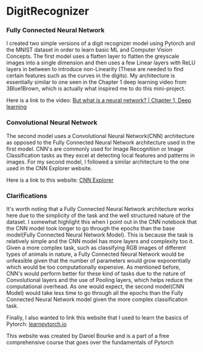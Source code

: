 # DigitRecognizer

### Fully Connected Neural Network
I created two simple versions of a digit recognizer model using Pytorch and the MNIST dataset in order to learn basic ML and Computer Vision Concepts.
The first model uses a flatten layer to flatten the greyscale images into a single dimension and then uses a few Linear layers with ReLU layers in between to introduce non-Linearity (These are needed to find certain features such as the curves in the digits). My architecture is essentially similar to one seen in the Chapter 1 deep learning video from 3Blue1Brown, which is actually what inspired me to do this mini-project. 

Here is a link to the video: [But what is a neural network? | Chapter 1, Deep learning](https://www.youtube.com/watch?v=aircAruvnKk&t=11s)

### Convolutional Neural Network
The second model uses a Convolutional Neural Network(CNN) architecture as opposed to the Fully Connected Neural Network architecture used in the first model. CNN's are commonly used for Image Recognition or Image Classification tasks as they excel at detecting local features and patterns in images. For my second model, I followed a similar architecture to the one used in the CNN Explorer website. 

Here is a link to this website: [CNN Explorer](https://poloclub.github.io/cnn-explainer/)

### Clarifications
It's worth noting that a Fully Connected Neural Network architecture works here due to the simplicity of the task and the well structured nature of the dataset. I somewhat highlight this when I point out in the CNN notebook that the CNN model took longer to go through the epochs than the base model(Fully Connected Neural Network Model). This is because the task is relatively simple and the CNN model has more layers and complexity too it. Given a more complex task, such as classifying RGB images of different types of animals in nature, a Fully Connected Neural Network would be unfeasible given that the number of parameters would grow exponentially which would be too computationally expensive. As mentioned before, CNN's would perform better for these kind of tasks due to the nature of Convolutional layers and the use of Pooling layers, which helps reduce the computational overhead. As one would expect, the second model(CNN Model) would take less time to go through all the epochs than the Fully Connected Neural Network model given the more complex classification task.

Finally, I also wanted to link this website that I used to learn the basics of Pytorch: [learnpytorch.io](https://www.learnpytorch.io)

This website was created by Daniel Bourke and is a part of a free comprehensive course that goes over the fundamentals of Pytorch

